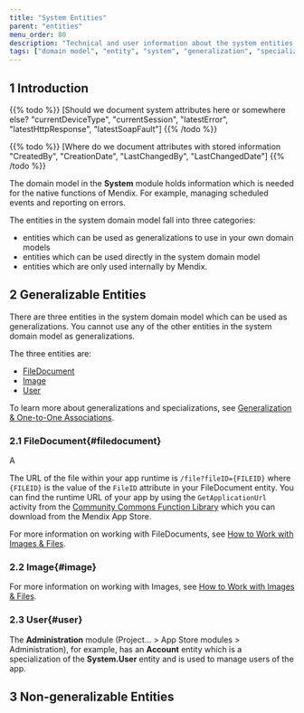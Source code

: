 ```yaml
---
title: "System Entities"
parent: "entities"
menu_order: 80
description: "Technical and user information about the system entities FileDocument, Image, and User"
tags: ["domain model", "entity", "system", "generalization", "specialization", "studio pro", "Image", "FileDocument", "User"]
---
```


## 1 Introduction


{{% todo %}}
[Should we document system attributes here or somewhere else?
"currentDeviceType",
"currentSession",
"latestError",
"latestHttpResponse",
"latestSoapFault"]
{{% /todo %}}

{{% todo %}}
[Where do we document attributes with stored information
"CreatedBy",
"CreationDate",
"LastChangedBy",
"LastChangedDate"]
{{% /todo %}}

The domain model in the **System** module holds information which is needed for the native functions of Mendix. For example, managing scheduled events and reporting on errors.

The entities in the system domain model fall into three categories:

* entities which can be used as generalizations to use in your own domain models
* entities which can be used directly in the system domain model
* entities which are only used internally by Mendix.

## 2 Generalizable Entities

There are three entities in the system domain model which can be used as generalizations. You cannot use any of the other entities in the system domain model as generalizations.

The three entities are:

* [FileDocument](#filedocument)
* [Image](#image)
* [User](#user)

To learn more about generalizations and specializations, see [Generalization & One-to-One Associations](generalization-and-1-1-association).

### 2.1 FileDocument{#filedocument}

A 

The URL of the file within your app runtime is `/file?fileID={FILEID}` where `{FILEID}` is the value of the `FileID` attribute in your FileDocument entity. You can find the runtime URL of your app by using the `GetApplicationUrl` activity from the [Community Commons Function Library](https://appstore.home.mendix.com/link/app/170/) which you can download from the Mendix App Store.

For more information on working with FileDocuments, see [How to Work with Images & Files](/howto/data-models/working-with-images-and-files).

### 2.2 Image{#image}

For more information on working with Images, see [How to Work with Images & Files](/howto/data-models/working-with-images-and-files).

### 2.3 User{#user}

The **Administration** module (Project… > App Store modules > Administration), for example, has an **Account** entity which is a specialization of the **System.User** entity and is used to manage users of the app.

## 3 Non-generalizable Entities
